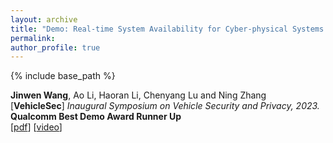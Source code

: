 ```yaml
---
layout: archive
title: "Demo: Real-time System Availability for Cyber-physical Systems using ARM TrustZone"
permalink:
author_profile: true
---
```


{% include base_path %}
                                 
**Jinwen Wang**, Ao Li, Haoran Li, Chenyang Lu and Ning Zhang <br>
[**VehicleSec**] <i>Inaugural Symposium on Vehicle Security and Privacy, 2023.</i><br>
**Qualcomm Best Demo Award Runner Up**            
[[pdf](https://www.ndss-symposium.org/wp-content/uploads/2023/02/vehiclesec2023-23040-paper.pdf)] 
[[video](https://drive.google.com/file/d/1_EYXI84YD2d7FDO609ADLgFR3X7ymFY6/view?usp=sharing)]

